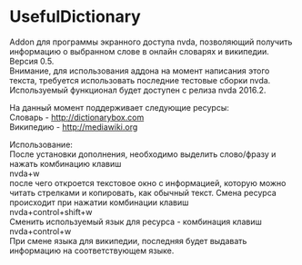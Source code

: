 # UsefulDictionary
Addon для программы экранного доступа nvda, позволяющий получить информацию о выбранном слове в онлайн словарях и википедии. Версия 0.5.<br>
Внимание, для использования аддона на момент написания этого текста, требуется использовать последние тестовые сборки nvda. Используемый функционал будет доступен с релиза nvda 2016.2.<br>

На данный момент поддерживает следующие ресурсы:<br>
Словарь - http://dictionarybox.com<br>
Википедию - http://mediawiki.org<br>

Использование:<br>
После установки дополнения, необходимо выделить слово/фразу и нажать комбинацию клавиш<br>
nvda+w<br>
после чего откроется текстовое окно с информацией, которую можно читать стрелками и копировать, как обычный текст.
Смена ресурса происходит при нажатии комбинации клавиш<br>
nvda+control+shift+w<br>
Сменить используемый язык для ресурса - комбинация клавиш<br>
nvda+control+w<br>
При смене языка для википедии, последняя будет выдавать информацию на соответствующем языке.